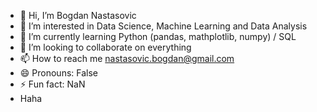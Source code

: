 - 👋 Hi, I’m Bogdan Nastasovic
- 👀 I’m interested in Data Science, Machine Learning and Data Analysis 
- 🌱 I’m currently learning Python (pandas, mathplotlib, numpy) / SQL
- 💞️ I’m looking to collaborate on everything
- 📫 How to reach me nastasovic.bogdan@gmail.com
- 😄 Pronouns: False
- ⚡ Fun fact: NaN
- Haha